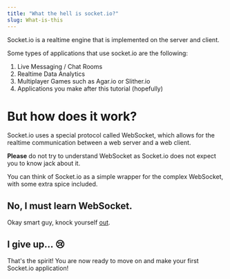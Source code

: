 ```yaml
---
title: "What the hell is socket.io?"
slug: What-is-this
---
```


Socket.io is a realtime engine that is implemented on the server and client.

Some types of applications that use socket.io are the following:

1. Live Messaging / Chat Rooms
2. Realtime Data Analytics
3. Multiplayer Games such as Agar.io or Slither.io
4. Applications you make after this tutorial (hopefully)

# But how does it work?
Socket.io uses a special protocol called WebSocket, which allows for the realtime communication between a web server and a web client.

**Please** do not try to understand WebSocket as Socket.io does not expect you to know jack about it.

You can think of Socket.io as a simple wrapper for the complex WebSocket, with some extra spice included.

## No, I must learn WebSocket.
Okay smart guy, knock yourself [out](https://hpbn.co/websocket/).

## I give up... 😢
That's the spirit! You are now ready to move on and make your first Socket.io application!
